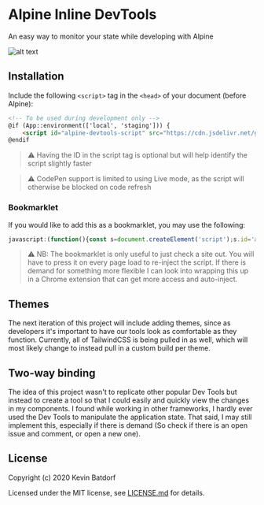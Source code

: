 # Alpine Inline DevTools
An easy way to monitor your state while developing with Alpine

![alt text](assets/devtools.gif "Title")

## Installation

Include the following `<script>` tag in the `<head>` of your document (before Alpine):

```html
<!-- To be used during development only -->
@if (App::environment(['local', 'staging'])) {
    <script id="alpine-devtools-script" src="https://cdn.jsdelivr.net/gh/kevinbatdorf/alpine-inline-devtools@0.4.0/dist/index.js"></script>
@endif
```
> ⚠️ Having the ID in the script tag is optional but will help identify the script slightly faster

> ⚠️ CodePen support is limited to using Live mode, as the script will otherwise be blocked on code refresh

### Bookmarklet

If you would like to add this as a bookmarklet, you may use the following:
```js
javascript:(function(){const s=document.createElement('script');s.id='alpine-devtools-script';s.setAttribute('type','text/javascript');s.src='https://cdn.jsdelivr.net/gh/kevinbatdorf/alpine-inline-devtools@0.4.0/dist/index.js';s.onload=function(){window.forceLoadAlpineDevTools();};document.head.appendChild(s)})();
```
> ⚠️ NB: The bookmarklet is only useful to just check a site out. You will have to press it on every page load to re-inject the script. If there is demand for something more flexible I can look into wrapping this up in a Chrome extension that can get more access and auto-inject.

## Themes
The next iteration of this project will include adding themes, since as developers it's important to have our tools look as comfortable as they function. Currently, all of TailwindCSS is being pulled in as well, which will most likely change to instead pull in a custom build per theme.

## Two-way binding
The idea of this project wasn't to replicate other popular Dev Tools but instead to create a tool so that I could easily and quickly view the changes in my components. I found while working in other frameworks, I hardly ever used the Dev Tools to manipulate the application state. That said, I may still implement this, especially if there is demand (So check if there is an open issue and comment, or open a new one).

## License

Copyright (c) 2020 Kevin Batdorf

Licensed under the MIT license, see [LICENSE.md](LICENSE.md) for details.
